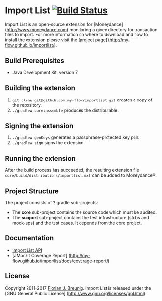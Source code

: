 # Import List [![Build Status](https://travis-ci.org/my-flow/importlist.svg?branch=master)](https://travis-ci.org/my-flow/importlist)

Import List is an open-source extension for [Moneydance]
(http://www.moneydance.com) monitoring a given directory for transaction files
to import. For more information on where to download and how to install the
extension please visit the [project page]
(http://my-flow.github.io/importlist/).

## Build Prerequisites
* Java Development Kit, version 7

## Building the extension
1. `git clone git@github.com:my-flow/importlist.git` creates a copy of the
repository.
2. `./gradlew core:assemble` produces the distributable.

## Signing the extension
1. `./gradlew genKeys` generates a passphrase-protected key pair.
2. `./gradlew sign` signs the extension.

## Running the extension
After the build process has succeeded, the resulting extension file
`core/build/distributions/importlist.mxt` can be added to Moneydance®.

## Project Structure
The project consists of 2 gradle sub-projects:
- The **core** sub-project contains the source code which must be audited.
- The **support** sub-project contains the test infrastructure (stubs and
mock-ups) and the test cases. It depends from the core project.

## Documentation
* [Import List API](http://my-flow.github.io/importlist/docs/api/)
* [JMockit Coverage Report]
(http://my-flow.github.io/importlist/docs/coverage-report/)

## License
Copyright 2011-2017 [Florian J. Breunig](http://www.my-flow.com). Import List is
released under the [GNU General Public License]
(http://www.gnu.org/licenses/gpl.html).
